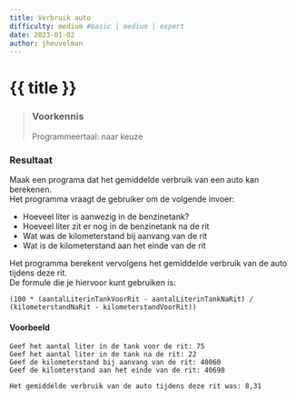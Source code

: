 ```yaml
---
title: Verbruik auto
difficulty: medium #basic | medium | expert
date: 2023-01-02
author: jheuvelman
---
```




# {{ title }}

> ### Voorkennis
> Programmeertaal: naar keuze

### Resultaat
Maak een programa dat het gemiddelde verbruik van een auto kan berekenen.  
Het programma vraagt de gebruiker om de volgende invoer:

- Hoeveel liter is aanwezig in de benzinetank?
- Hoeveel liter zit er nog in de benzinetank na de rit
- Wat was de kilometerstand bij aanvang van de rit
- Wat is de kilometerstand aan het einde van de rit  

Het programma berekent vervolgens het gemiddelde verbruik van de auto tijdens deze rit.  
De formule die je hiervoor kunt gebruiken is:

```shell
(100 * (aantalLiterinTankVoorRit - aantalLiterinTankNaRit) / (kilometerstandNaRit - kilometerstandVoorRit))
```



#### Voorbeeld
```shell
Geef het aantal liter in de tank voor de rit: 75 
Geef het aantal liter in de tank na de rit: 22 
Geef de kilometerstand bij aanvang van de rit: 40060 
Geef de kilomterstand aan het einde van de rit: 40698 

Het gemiddelde verbruik van de auto tijdens deze rit was: 8,31
```